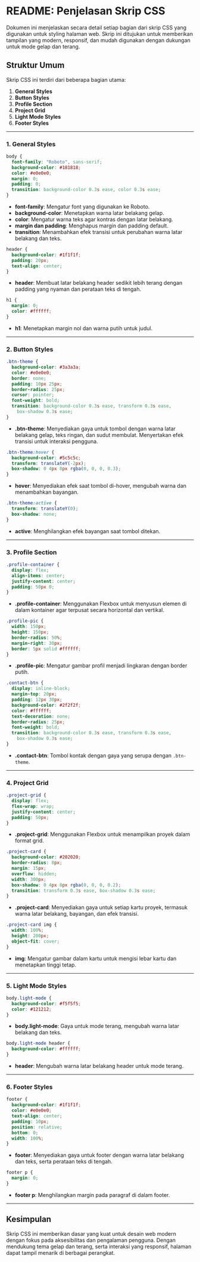 # README: Penjelasan Skrip CSS

Dokumen ini menjelaskan secara detail setiap bagian dari skrip CSS yang digunakan untuk styling halaman web. Skrip ini ditujukan untuk memberikan tampilan yang modern, responsif, dan mudah digunakan dengan dukungan untuk mode gelap dan terang.

## Struktur Umum

Skrip CSS ini terdiri dari beberapa bagian utama:

1. **General Styles**
2. **Button Styles**
3. **Profile Section**
4. **Project Grid**
5. **Light Mode Styles**
6. **Footer Styles**

---

### 1. General Styles

```css
body {
  font-family: "Roboto", sans-serif;
  background-color: #181818;
  color: #e0e0e0;
  margin: 0;
  padding: 0;
  transition: background-color 0.3s ease, color 0.3s ease;
}
```

- **font-family**: Mengatur font yang digunakan ke Roboto.
- **background-color**: Menetapkan warna latar belakang gelap.
- **color**: Mengatur warna teks agar kontras dengan latar belakang.
- **margin dan padding**: Menghapus margin dan padding default.
- **transition**: Menambahkan efek transisi untuk perubahan warna latar belakang dan teks.

```css
header {
  background-color: #1f1f1f;
  padding: 20px;
  text-align: center;
}
```

- **header**: Membuat latar belakang header sedikit lebih terang dengan padding yang nyaman dan perataan teks di tengah.

```css
h1 {
  margin: 0;
  color: #ffffff;
}
```

- **h1**: Menetapkan margin nol dan warna putih untuk judul.

---

### 2. Button Styles

```css
.btn-theme {
  background-color: #3a3a3a;
  color: #e0e0e0;
  border: none;
  padding: 10px 25px;
  border-radius: 25px;
  cursor: pointer;
  font-weight: bold;
  transition: background-color 0.3s ease, transform 0.3s ease,
    box-shadow 0.3s ease;
}
```

- **.btn-theme**: Menyediakan gaya untuk tombol dengan warna latar belakang gelap, teks ringan, dan sudut membulat. Menyertakan efek transisi untuk interaksi pengguna.

```css
.btn-theme:hover {
  background-color: #5c5c5c;
  transform: translateY(-2px);
  box-shadow: 0 4px 8px rgba(0, 0, 0, 0.3);
}
```

- **hover**: Menyediakan efek saat tombol di-hover, mengubah warna dan menambahkan bayangan.

```css
.btn-theme:active {
  transform: translateY(0);
  box-shadow: none;
}
```

- **active**: Menghilangkan efek bayangan saat tombol ditekan.

---

### 3. Profile Section

```css
.profile-container {
  display: flex;
  align-items: center;
  justify-content: center;
  padding: 50px 0;
}
```

- **.profile-container**: Menggunakan Flexbox untuk menyusun elemen di dalam kontainer agar terpusat secara horizontal dan vertikal.

```css
.profile-pic {
  width: 150px;
  height: 150px;
  border-radius: 50%;
  margin-right: 30px;
  border: 5px solid #ffffff;
}
```

- **.profile-pic**: Mengatur gambar profil menjadi lingkaran dengan border putih.

```css
.contact-btn {
  display: inline-block;
  margin-top: 20px;
  padding: 12px 30px;
  background-color: #2f2f2f;
  color: #ffffff;
  text-decoration: none;
  border-radius: 25px;
  font-weight: bold;
  transition: background-color 0.3s ease, transform 0.3s ease,
    box-shadow 0.3s ease;
}
```

- **.contact-btn**: Tombol kontak dengan gaya yang serupa dengan `.btn-theme`.

---

### 4. Project Grid

```css
.project-grid {
  display: flex;
  flex-wrap: wrap;
  justify-content: center;
  padding: 50px;
}
```

- **.project-grid**: Menggunakan Flexbox untuk menampilkan proyek dalam format grid.

```css
.project-card {
  background-color: #202020;
  border-radius: 8px;
  margin: 15px;
  overflow: hidden;
  width: 300px;
  box-shadow: 0 4px 8px rgba(0, 0, 0, 0.2);
  transition: transform 0.3s ease, box-shadow 0.3s ease;
}
```

- **.project-card**: Menyediakan gaya untuk setiap kartu proyek, termasuk warna latar belakang, bayangan, dan efek transisi.

```css
.project-card img {
  width: 100%;
  height: 200px;
  object-fit: cover;
}
```

- **img**: Mengatur gambar dalam kartu untuk mengisi lebar kartu dan menetapkan tinggi tetap.

---

### 5. Light Mode Styles

```css
body.light-mode {
  background-color: #f5f5f5;
  color: #121212;
}
```

- **body.light-mode**: Gaya untuk mode terang, mengubah warna latar belakang dan teks.

```css
body.light-mode header {
  background-color: #ffffff;
}
```

- **header**: Mengubah warna latar belakang header untuk mode terang.

---

### 6. Footer Styles

```css
footer {
  background-color: #1f1f1f;
  color: #e0e0e0;
  text-align: center;
  padding: 10px;
  position: relative;
  bottom: 0;
  width: 100%;
}
```

- **footer**: Menyediakan gaya untuk footer dengan warna latar belakang dan teks, serta perataan teks di tengah.

```css
footer p {
  margin: 0;
}
```

- **footer p**: Menghilangkan margin pada paragraf di dalam footer.

---

## Kesimpulan

Skrip CSS ini memberikan dasar yang kuat untuk desain web modern dengan fokus pada aksesibilitas dan pengalaman pengguna. Dengan mendukung tema gelap dan terang, serta interaksi yang responsif, halaman dapat tampil menarik di berbagai perangkat.
